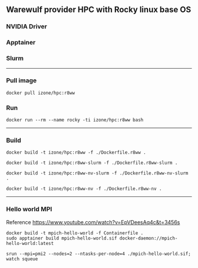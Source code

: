 ## Warewulf provider HPC with Rocky linux base OS
### NVIDIA Driver
### Apptainer
### Slurm
-----

### Pull image
```
docker pull izone/hpc:r8ww
```

### Run
```
docker run --rm --name rocky -ti izone/hpc:r8ww bash
```

-----
### Build
```
docker build -t izone/hpc:r8ww -f ./Dockerfile.r8ww .
```
```
docker build -t izone/hpc:r8ww-slurm -f ./Dockerfile.r8ww-slurm .
```
```
docker build -t izone/hpc:r8ww-nv-slurm -f ./Dockerfile.r8ww-nv-slurm .
```
```
docker build -t izone/hpc:r8ww-nv -f ./Dockerfile.r8ww-nv .
```

-----
### Hello world MPI
Reference
https://www.youtube.com/watch?v=EpVDeesAq4c&t=3456s

```
docker build -t mpich-hello-world -f Containerfile .
sudo apptainer build mpich-hello-world.sif docker-daemon://mpich-hello-world:latest
```
```
srun --mpi=pmi2 --nodes=2 --ntasks-per-node=4 ./mpich-hello-world.sif; watch squeue
```
